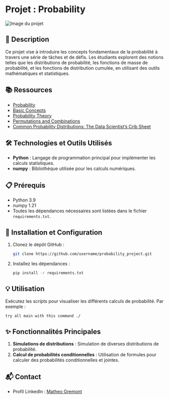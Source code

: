 # Projet : Probability

![Image du projet](https://nameberry.com/_next/image?url=https:%2F%2Fnb-contentful-imgix.imgix.net%2F%2F1nzw6mpfcddc%2FCeNoKxTO3d4EoTO2MotA2%2Fa163811ad8d146346baa84b052b610bd%2Frandom_name_generator.jpeg&w=384&q=75)

## 📝 Description
Ce projet vise à introduire les concepts fondamentaux de la probabilité à travers une série de tâches et de défis. Les étudiants explorent des notions telles que les distributions de probabilité, les fonctions de masse de probabilité, et les fonctions de distribution cumulée, en utilisant des outils mathématiques et statistiques.

## 📚 Ressources
- [Probability](https://example.com/probability)
- [Basic Concepts](https://example.com/basic-concepts)
- [Probability Theory](https://example.com/probability-theory)
- [Permutations and Combinations](https://example.com/permutations-combinations)
- [Common Probability Distributions: The Data Scientist’s Crib Sheet](https://example.com/probability-distributions)

## 🛠️ Technologies et Outils Utilisés
- **Python** : Langage de programmation principal pour implémenter les calculs statistiques.
- **numpy** : Bibliothèque utilisée pour les calculs numériques.

## 📋 Prérequis
- Python 3.9
- numpy 1.21
- Toutes les dépendances nécessaires sont listées dans le fichier `requirements.txt`.

## 🚀 Installation et Configuration
1. Clonez le dépôt GitHub :
   ```bash
   git clone https://github.com/username/probability_project.git
   ```
2. Installez les dépendances :
   ```bash
   pip install -r requirements.txt
   ```

## 💡 Utilisation
Exécutez les scripts pour visualiser les différents calculs de probabilité. Par exemple :
```bash
try all main with this command ./
```

## ✨ Fonctionnalités Principales
1. **Simulations de distributions** : Simulation de diverses distributions de probabilité.
2. **Calcul de probabilités conditionnelles** : Utilisation de formules pour calculer des probabilités conditionnelles et jointes.

## 📬 Contact
- Profil LinkedIn : [Matheo Gremont](https://www.linkedin.com/in/matheo-gremont-aa0b41251/)
